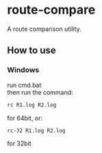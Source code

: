 # route-compare
A route comparison utility.
## How to use
### Windows
run cmd.bat<br>
then run the command:<br>
```cmd
rc R1.log R2.log
```
for 64bit, or:<br>
```cmd
rc-32 R1.log R2.log
```
for 32bit<br>
